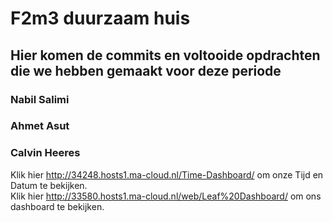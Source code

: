 # F2m3 duurzaam huis

## Hier komen de commits en voltooide opdrachten die we hebben gemaakt voor deze periode

### Nabil Salimi
### Ahmet Asut
### Calvin Heeres



Klik hier <http://34248.hosts1.ma-cloud.nl/Time-Dashboard/> om onze Tijd en Datum te bekijken. <br>
Klik hier <http://33580.hosts1.ma-cloud.nl/web/Leaf%20Dashboard/> om ons dashboard te bekijken. <br>


